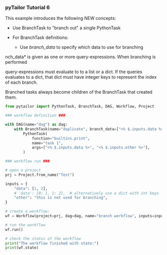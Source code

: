 ### pyTailor Tutorial 6
This example introduces the following NEW concepts:

- Use BranchTask to "branch out" a single PythonTask

- For BranchTask definitions:

    - Use *branch_data* to specify which data to use for branching


nch_data* is given as one or more query-expressions. When branching is performed

query-expressions must evaluate to to a list or a dict. If the queries evaluates to a
dict, that dict must have integer keys to represent the index of each branch.

Branched tasks always become children of the BranchTask that created them.


``` python 
from pytailor import PythonTask, BranchTask, DAG, Workflow, Project

### workflow definition ###

with DAG(name="dag") as dag:
    with BranchTask(name="duplicate", branch_data=["<% $.inputs.data %>"]):
        PythonTask(
            function="builtins.print",
            name="task 1",
            args=["<% $.inputs.data %>", "<% $.inputs.other %>"],
        )

### workflow run ###

# open a project
prj = Project.from_name("Test")

inputs = {
    "data": [1, 2],
    # 'data': {0: 1, 1: 2},  # alternatively use a dict with int keys
    "other": "this is not used for branching",
}

# create a workflow:
wf = Workflow(project=prj, dag=dag, name="branch workflow", inputs=inputs)

# run the workflow
wf.run()

# check the status of the workflow
print("The workflow finished with state:")
print(wf.state)
```